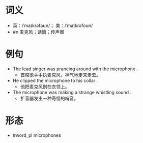 # 词义
- 英：/ˈmaɪkrəfəʊn/； 美：/ˈmaɪkrəfoʊn/
- #n 麦克风；话筒；传声器
# 例句
- The lead singer was prancing around with the microphone .
	- 首席歌手手执麦克风，神气地走来走去。
- He clipped the microphone to his collar .
	- 他把麦克风别在衣领上。
- The microphone was making a strange whistling sound .
	- 扩音器发出一种奇怪的哨音。
# 形态
- #word_pl microphones
